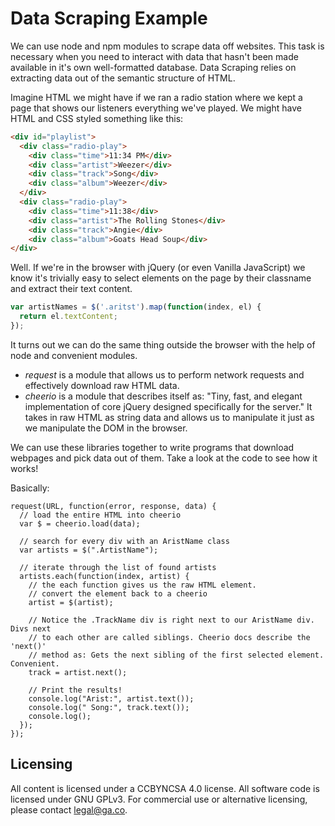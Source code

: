 # Data Scraping Example
We can use node and npm modules to scrape data off websites. This task is
necessary when you need to interact with data that hasn't been made available
in it's own well-formatted database. Data Scraping relies on extracting data
out of the semantic structure of HTML.

Imagine HTML we might have if we ran a radio station where we kept a page that
shows our listeners everything we've played. We might have HTML and CSS styled
something like this:

```html
<div id="playlist">
  <div class="radio-play">
    <div class="time">11:34 PM</div>
    <div class="artist">Weezer</div>
    <div class="track">Song</div>
    <div class="album">Weezer</div>
  </div>
  <div class="radio-play">
    <div class="time">11:38</div>
    <div class="artist">The Rolling Stones</div>
    <div class="track">Angie</div>
    <div class="album">Goats Head Soup</div>
</div>
```

Well. If we're in the browser with jQuery (or even Vanilla JavaScript) we know
it's trivially easy to select elements on the page by their classname and extract
their text content.

```js
var artistNames = $('.aritst').map(function(index, el) {
  return el.textContent;
});
```

It turns out we can do the same thing outside the browser with the help of node
and convenient modules. 

- *request* is a module that allows us to perform network requests and
  effectively download raw HTML data.
- *cheerio* is a module that describes itself as: "Tiny, fast, and elegant
  implementation of core jQuery designed specifically for the server." It
  takes in raw HTML as string data and allows us to manipulate it just as
  we manipulate the DOM in the browser.

We can use these libraries together to write programs that download webpages
and pick data out of them. Take a look at the code to see how it works!

Basically:

```
request(URL, function(error, response, data) {
  // load the entire HTML into cheerio
  var $ = cheerio.load(data);

  // search for every div with an AristName class
  var artists = $(".ArtistName");

  // iterate through the list of found artists
  artists.each(function(index, artist) {
    // the each function gives us the raw HTML element.
    // convert the element back to a cheerio
    artist = $(artist);

    // Notice the .TrackName div is right next to our AristName div. Divs next
    // to each other are called siblings. Cheerio docs describe the 'next()'
    // method as: Gets the next sibling of the first selected element. Convenient.
    track = artist.next();

    // Print the results!
    console.log("Arist:", artist.text());
    console.log(" Song:", track.text());
    console.log();
  });
});

```

## Licensing
All content is licensed under a CC­BY­NC­SA 4.0 license.
All software code is licensed under GNU GPLv3. For commercial use or alternative licensing, please contact legal@ga.co.

